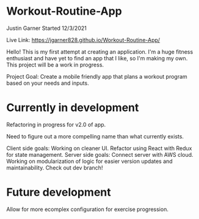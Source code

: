 # Workout-Routine-App
Justin Garner
Started 12/3/2021

Live Link:  https://jgarner828.github.io/Workout-Routine-App/

Hello! This is my first attempt at creating an application. I'm a huge fitness enthusiast and have yet to find an app that I like, so I'm making my own. This project will be a work in progress.

Project Goal: Create a mobile friendly app that plans a workout program based on your needs and inputs.

# Currently in development

Refactoring in progress for v2.0 of app. 

Need to figure out a more compelling name than what currently exists. 

Client side goals: Working on cleaner UI. Refactor using React with Redux for state management. 
Server side goals: Connect server with AWS cloud. Working on modularization of logic for easier version updates and maintainability. Check out dev branch!


# Future development

Allow for more ecomplex configuration for exercise progression.
